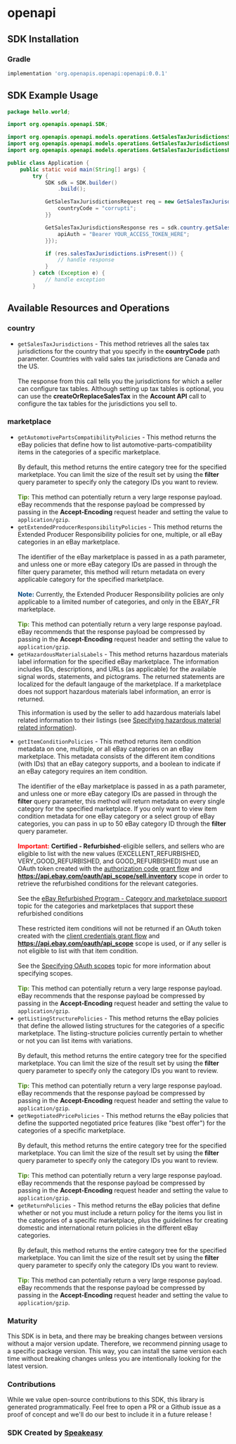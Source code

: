 # openapi

<!-- Start SDK Installation -->
## SDK Installation

### Gradle

```groovy
implementation 'org.openapis.openapi:openapi:0.0.1'
```
<!-- End SDK Installation -->

## SDK Example Usage
<!-- Start SDK Example Usage -->
```java
package hello.world;

import org.openapis.openapi.SDK;

import org.openapis.openapi.models.operations.GetSalesTaxJurisdictionsSecurity;
import org.openapis.openapi.models.operations.GetSalesTaxJurisdictionsRequest;
import org.openapis.openapi.models.operations.GetSalesTaxJurisdictionsResponse;

public class Application {
    public static void main(String[] args) {
        try {
            SDK sdk = SDK.builder()
                .build();

            GetSalesTaxJurisdictionsRequest req = new GetSalesTaxJurisdictionsRequest() {{
                countryCode = "corrupti";
            }}            

            GetSalesTaxJurisdictionsResponse res = sdk.country.getSalesTaxJurisdictions(req, new GetSalesTaxJurisdictionsSecurity() {{
                apiAuth = "Bearer YOUR_ACCESS_TOKEN_HERE";
            }});

            if (res.salesTaxJurisdictions.isPresent()) {
                // handle response
            }
        } catch (Exception e) {
            // handle exception
        }
```
<!-- End SDK Example Usage -->

<!-- Start SDK Available Operations -->
## Available Resources and Operations


### country

* `getSalesTaxJurisdictions` - This method retrieves all the sales tax jurisdictions for the country that you specify in the <b>countryCode</b> path parameter. Countries with valid sales tax jurisdictions are Canada and the US.  <br/><br/>The response from this call tells you the jurisdictions for which a seller can configure tax tables. Although setting up tax tables is optional, you can use the <b>createOrReplaceSalesTax</b> in the <b>Account API</b> call to configure the tax tables for the jurisdictions you sell to.

### marketplace

* `getAutomotivePartsCompatibilityPolicies` - This method returns the eBay policies that define how to list automotive-parts-compatibility items in the categories of a specific marketplace.  <br><br>By default, this method returns the entire category tree for the specified marketplace. You can limit the size of the result set by using the <b>filter</b> query parameter to specify only the category IDs you want to review.<br /><br /><span class="tablenote"><span style="color:#478415"><strong>Tip:</strong></span> This method can potentially return a very large response payload. eBay recommends that the response payload be compressed by passing in the <b>Accept-Encoding</b> request header and setting the value to <code>application/gzip</code>.</span>
* `getExtendedProducerResponsibilityPolicies` - This method returns the Extended Producer Responsibility policies for one, multiple, or all eBay categories in an eBay marketplace.<br /><br />The identifier of the eBay marketplace is passed in as a path parameter, and unless one or more eBay category IDs are passed in through the filter query parameter, this method will return metadata on every applicable category for the specified marketplace.<br /><br /><span class="tablenote"><span style="color:#004680"><strong>Note:</strong></span> Currently, the Extended Producer Responsibility policies are only applicable to a limited number of categories, and only in the EBAY_FR marketplace.</span><br /><br /><span class="tablenote"><span style="color:#478415"><strong>Tip:</strong></span> This method can potentially return a very large response payload. eBay recommends that the response payload be compressed by passing in the <b>Accept-Encoding</b> request header and setting the value to <code>application/gzip</code>.</span>
* `getHazardousMaterialsLabels` - This method returns hazardous materials label information for the specified eBay marketplace. The information includes IDs, descriptions, and URLs (as applicable) for the available signal words, statements, and pictograms. The returned statements are localized for the default langauge of the marketplace. If a marketplace does not support hazardous materials label information, an error is returned.<p>This information is used by the seller to add hazardous materials label related information to their listings (see <a href='/api-docs/sell/static/metadata/feature-regulatorhazmatcontainer.html'>Specifying hazardous material related information</a>).</p>
* `getItemConditionPolicies` - This method returns item condition metadata on one, multiple, or all eBay categories on an eBay marketplace. This metadata consists of the different item conditions (with IDs) that an eBay category supports, and a boolean to indicate if an eBay category requires an item condition. <br><br>The identifier of the eBay marketplace is passed in as a path parameter, and unless one or more eBay category IDs are passed in through the <b>filter</b> query parameter, this method will return metadata on every single category for the specified marketplace. If you only want to view item condition metadata for one eBay category or a select group of eBay categories, you can pass in up to 50 eBay category ID through the <b>filter</b> query parameter.<br /><br /><span class="tablenote"><span style="color:#FF0000"><strong>Important:</strong></span> <b>Certified - Refurbished</b>-eligible sellers, and sellers who are eligible to list with the new values (EXCELLENT_REFURBISHED, VERY_GOOD_REFURBISHED, and GOOD_REFURBISHED) must use an OAuth token created with the <a href="/api-docs/static/oauth-authorization-code-grant.html" target="_blank">authorization code grant flow</a> and <b>https://api.ebay.com/oauth/api_scope/sell.inventory</b> scope in order to retrieve the refurbished conditions for the relevant categories.<br/><br/>See the <a href="/api-docs/sell/static/metadata/condition-id-values.html#Category " target="_blank">eBay Refurbished Program - Category and marketplace support</a> topic for the categories and marketplaces that support these refurbished conditions<br/><br/>These restricted item conditions will not be returned if an OAuth token created with the <a href="/api-docs/static/oauth-client-credentials-grant.html" target="_blank">client credentials grant flow</a> and <b>https://api.ebay.com/oauth/api_scope</b> scope is used, or if any seller is not eligible to list with that item condition. <br/><br/> See the <a href="/api-docs/static/oauth-scopes.html" target="_blank">Specifying OAuth scopes</a> topic for more information about specifying scopes.</span><br /><br /><span class="tablenote"><span style="color:#478415"><strong>Tip:</strong></span> This method can potentially return a very large response payload. eBay recommends that the response payload be compressed by passing in the <b>Accept-Encoding</b> request header and setting the value to <code>application/gzip</code>.</span>
* `getListingStructurePolicies` - This method returns the eBay policies that define the allowed listing structures for the categories of a specific marketplace. The listing-structure policies currently pertain to whether or not you can list items with variations.  <br><br>By default, this method returns the entire category tree for the specified marketplace. You can limit the size of the result set by using the <b>filter</b> query parameter to specify only the category IDs you want to review.<br /><br /><span class="tablenote"><span style="color:#478415"><strong>Tip:</strong></span> This method can potentially return a very large response payload. eBay recommends that the response payload be compressed by passing in the <b>Accept-Encoding</b> request header and setting the value to <code>application/gzip</code>.</span>
* `getNegotiatedPricePolicies` - This method returns the eBay policies that define the supported negotiated price features (like "best offer") for the categories of a specific marketplace.  <br><br>By default, this method returns the entire category tree for the specified marketplace. You can limit the size of the result set by using the <b>filter</b> query parameter to specify only the category IDs you want to review.<br /><br /><span class="tablenote"><span style="color:#478415"><strong>Tip:</strong></span> This method can potentially return a very large response payload. eBay recommends that the response payload be compressed by passing in the <b>Accept-Encoding</b> request header and setting the value to <code>application/gzip</code>.</span>
* `getReturnPolicies` - This method returns the eBay policies that define whether or not you must include a return policy for the items you list in the categories of a specific marketplace, plus the guidelines for creating domestic and international return policies in the different eBay categories.  <br><br>By default, this method returns the entire category tree for the specified marketplace. You can limit the size of the result set by using the <b>filter</b> query parameter to specify only the category IDs you want to review.<br /><br /><span class="tablenote"><span style="color:#478415"><strong>Tip:</strong></span> This method can potentially return a very large response payload. eBay recommends that the response payload be compressed by passing in the <b>Accept-Encoding</b> request header and setting the value to <code>application/gzip</code>.</span>
<!-- End SDK Available Operations -->

### Maturity

This SDK is in beta, and there may be breaking changes between versions without a major version update. Therefore, we recommend pinning usage 
to a specific package version. This way, you can install the same version each time without breaking changes unless you are intentionally 
looking for the latest version.

### Contributions

While we value open-source contributions to this SDK, this library is generated programmatically. 
Feel free to open a PR or a Github issue as a proof of concept and we'll do our best to include it in a future release !

### SDK Created by [Speakeasy](https://docs.speakeasyapi.dev/docs/using-speakeasy/client-sdks)

